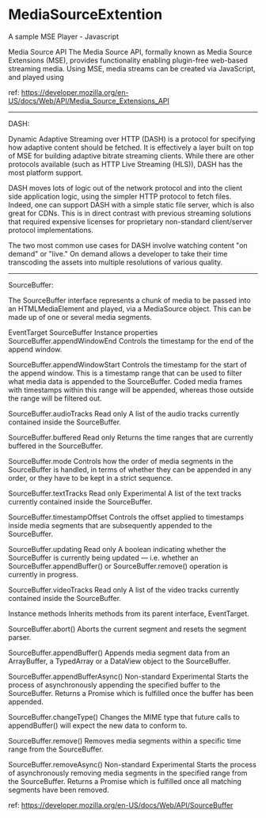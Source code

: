 # MediaSourceExtention
A sample MSE Player - Javascript


Media Source API
The Media Source API, formally known as Media Source Extensions (MSE), provides functionality enabling plugin-free web-based streaming media. Using MSE, media streams can be created via JavaScript, and played using <audio> and <video> elements.

ref: https://developer.mozilla.org/en-US/docs/Web/API/Media_Source_Extensions_API


---------------------------------------------------------------------------------------------------

DASH:

Dynamic Adaptive Streaming over HTTP (DASH) is a protocol for specifying how adaptive content should be fetched. It is effectively a layer built on top of MSE for building adaptive bitrate streaming clients. While there are other protocols available (such as HTTP Live Streaming (HLS)), DASH has the most platform support.

DASH moves lots of logic out of the network protocol and into the client side application logic, using the simpler HTTP protocol to fetch files. Indeed, one can support DASH with a simple static file server, which is also great for CDNs. This is in direct contrast with previous streaming solutions that required expensive licenses for proprietary non-standard client/server protocol implementations.

The two most common use cases for DASH involve watching content "on demand" or "live." On demand allows a developer to take their time transcoding the assets into multiple resolutions of various quality.




------------------------------------------------------------------

SourceBuffer:

The SourceBuffer interface represents a chunk of media to be passed into an HTMLMediaElement and played, via a MediaSource object. This can be made up of one or several media segments.

EventTarget
SourceBuffer
Instance properties
SourceBuffer.appendWindowEnd
Controls the timestamp for the end of the append window.

SourceBuffer.appendWindowStart
Controls the timestamp for the start of the append window. This is a timestamp range that can be used to filter what media data is appended to the SourceBuffer. Coded media frames with timestamps within this range will be appended, whereas those outside the range will be filtered out.

SourceBuffer.audioTracks Read only
A list of the audio tracks currently contained inside the SourceBuffer.

SourceBuffer.buffered Read only
Returns the time ranges that are currently buffered in the SourceBuffer.

SourceBuffer.mode
Controls how the order of media segments in the SourceBuffer is handled, in terms of whether they can be appended in any order, or they have to be kept in a strict sequence.

SourceBuffer.textTracks Read only Experimental
A list of the text tracks currently contained inside the SourceBuffer.

SourceBuffer.timestampOffset
Controls the offset applied to timestamps inside media segments that are subsequently appended to the SourceBuffer.

SourceBuffer.updating Read only
A boolean indicating whether the SourceBuffer is currently being updated — i.e. whether an SourceBuffer.appendBuffer() or SourceBuffer.remove() operation is currently in progress.

SourceBuffer.videoTracks Read only
A list of the video tracks currently contained inside the SourceBuffer.



Instance methods
Inherits methods from its parent interface, EventTarget.

SourceBuffer.abort()
Aborts the current segment and resets the segment parser.

SourceBuffer.appendBuffer()
Appends media segment data from an ArrayBuffer, a TypedArray or a DataView object to the SourceBuffer.

SourceBuffer.appendBufferAsync() Non-standard Experimental
Starts the process of asynchronously appending the specified buffer to the SourceBuffer. Returns a Promise which is fulfilled once the buffer has been appended.

SourceBuffer.changeType()
Changes the MIME type that future calls to appendBuffer() will expect the new data to conform to.

SourceBuffer.remove()
Removes media segments within a specific time range from the SourceBuffer.

SourceBuffer.removeAsync() Non-standard Experimental
Starts the process of asynchronously removing media segments in the specified range from the SourceBuffer. Returns a Promise which is fulfilled once all matching segments have been removed.

ref: https://developer.mozilla.org/en-US/docs/Web/API/SourceBuffer
